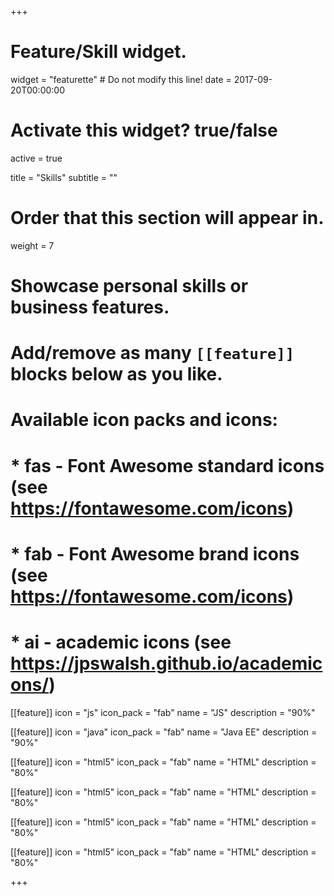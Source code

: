 +++
# Feature/Skill widget.
widget = "featurette"  # Do not modify this line!
date = 2017-09-20T00:00:00

# Activate this widget? true/false
active = true

title = "Skills"
subtitle = ""

# Order that this section will appear in.
weight = 7

# Showcase personal skills or business features.
# 
# Add/remove as many `[[feature]]` blocks below as you like.
# 
# Available icon packs and icons:
# * fas - Font Awesome standard icons (see https://fontawesome.com/icons)
# * fab - Font Awesome brand icons (see https://fontawesome.com/icons)
# * ai - academic icons (see https://jpswalsh.github.io/academicons/)

[[feature]]
  icon = "js"
  icon_pack = "fab"
  name = "JS"
  description = "90%"
  
[[feature]]
  icon = "java"
  icon_pack = "fab"
  name = "Java EE"
  description = "90%"  
  
[[feature]]
  icon = "html5"
  icon_pack = "fab"
  name = "HTML"
  description = "80%"
 
 [[feature]]
  icon = "html5"
  icon_pack = "fab"
  name = "HTML"
  description = "80%"

 [[feature]]
  icon = "html5"
  icon_pack = "fab"
  name = "HTML"
  description = "80%"
  
  [[feature]]
  icon = "html5"
  icon_pack = "fab"
  name = "HTML"
  description = "80%"


+++
